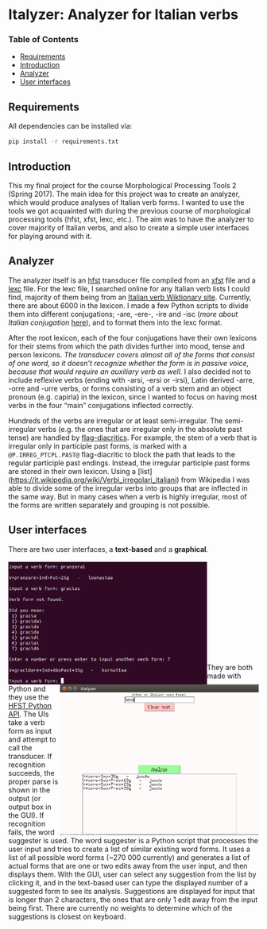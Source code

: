 # Italyzer: Analyzer for Italian verbs

### Table of Contents
  * [Requirements](##Requirements)  
  * [Introduction](##Introduction)  
  * [Analyzer](##Analyzer)  
  * [User interfaces](##User%interfaces)

## Requirements

All dependencies can be installed via:

```bash
pip install -r requirements.txt
```

## Introduction

This my final project for the course Morphological Processing Tools 2 (Spring 2017). The main idea for this project was to create an analyzer, which would produce analyses of Italian verb forms. I wanted to use the tools we got acquainted with during the previous course of morphological processing tools (hfst, xfst, lexc, etc.). The aim was to have the analyzer to cover majority of Italian verbs, and also to create a simple user interfaces for playing around with it.  

## Analyzer

The analyzer itself is an [hfst](https://en.wikipedia.org/wiki/HFST) transducer file compiled from an [xfst](http://cs.haifa.ac.il/~shuly/teaching/06/nlp/xfst-tutorial.pdf) file and a [lexc](https://kitwiki.csc.fi/twiki/bin/view/KitWiki/HfstLexcAndTwolcTutorial) file. For the lexc file, I searched online for any Italian verb lists I could find, majority of them being from an [Italian verb Wiktionary site](https://en.wiktionary.org/wiki/Category:Italian_verbs). Currently, there are about 6000 in the lexicon. I made a few Python scripts to divide them into different conjugations; -are, -ere-, -ire and -isc (*more about Italian conjugation* [here](https://en.wikipedia.org/wiki/Italian_conjugation)), and to format them into the lexc format.  

After the root lexicon, each of the four conjugations have their own lexicons for their stems from which the path divides further into mood, tense and person lexicons. *The transducer covers almost all of the forms that consist of one word, so it doesn’t recognize whether the form is in passive voice, because that would require an auxiliary verb as well.* I also decided not to include reflexive verbs (ending with -arsi, -ersi or -irsi), Latin derived -arre, -orre and -urre verbs, or forms consisting of a verb stem and an object pronoun (e.g. capirla) in the lexicon, since I wanted to focus on having most verbs in the four “main” conjugations inflected correctly.
  
Hundreds of the verbs are irregular or at least semi-irregular. The semi-irregular verbs (e.g. the ones that are irregular only in the absolute past tense) are handled by [flag-diacritics](http://giellatekno.uit.no/doc/lang/sme/docu-sme-flag-diacritics.html). For example, the stem of a verb that is irregular only in participle past forms, is marked with a `@P.IRREG_PTCPL.PAST@` flag-diacritic to block the path that leads to the regular participle past endings. Instead, the irregular participle past forms are stored in their own lexicon. Using a [list] 
(https://it.wikipedia.org/wiki/Verbi_irregolari_italiani) from Wikipedia I was able to divide some of the irregular verbs into groups that are inflected in the same way. But in many cases when a verb is highly irregular, most of the forms are written separately and grouping is not possible.

## User interfaces
There are two user interfaces, a **text-based** and a **graphical**.  
<br/>
<img align="left" width="400" src="images/textui.png">
<img align="right" width="400"  src="images/gui.png">  
<br/><br/><br/><br/><br/><br/><br/><br/><br/><br/><br/>
They are both made with Python and they use the [HFST Python API](https://pypi.org/project/hfst/). The UIs take a verb form as input and attempt to call the transducer. If recognition succeeds, the proper parse is shown in the output (or output box in the GUI).
If recognition fails, the word suggester is used. The word suggester is a Python script that processes the user input and tries to create a list of similar existing word forms. It uses a list of all possible word forms (~270 000 currently) and generates a list of actual forms that are one or two edits away from the user input, and then displays them. With the GUI, user can select any suggestion from the list by clicking it, and in the text-based user can type the displayed number of a suggested form to see its analysis. Suggestions are displayed for input that is longer than 2 characters, the ones that are only 1 edit away from the input being first. There are currently no weights to determine which of the suggestions is closest on keyboard.


